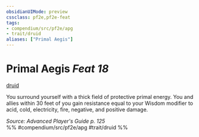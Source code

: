 ```yaml
---
obsidianUIMode: preview
cssclass: pf2e,pf2e-feat
tags:
- compendium/src/pf2e/apg
- trait/druid
aliases: ["Primal Aegis"]
---
```

# Primal Aegis  *Feat 18*  
[druid](../../Rules/traits/druid.md)  


You surround yourself with a thick field of protective primal energy. You and allies within 30 feet of you gain resistance equal to your Wisdom modifier to acid, cold, electricity, fire, negative, and positive damage.

*Source: Advanced Player's Guide p. 125*  
%% #compendium/src/pf2e/apg #trait/druid %%